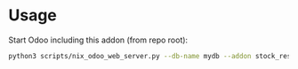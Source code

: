 # Usage

Start Odoo including this addon (from repo root):

```bash
python3 scripts/nix_odoo_web_server.py --db-name mydb --addon stock_reservation_date_show
```
